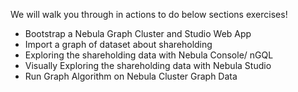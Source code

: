 We will walk you through in actions to do below sections exercises!

- Bootstrap a Nebula Graph Cluster and Studio Web App
- Import a graph of dataset about shareholding
- Exploring the shareholding data with Nebula Console/ nGQL
- Visually Exploring the shareholding data with Nebula Studio
- Run Graph Algorithm on Nebula Cluster Graph Data
